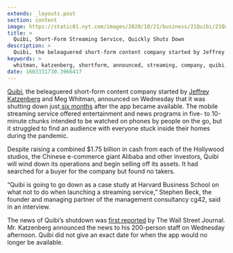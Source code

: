```yaml
--- 
extends: _layouts.post 
section: content 
image: https://static01.nyt.com/images/2020/10/21/business/21Quibi/21Quibi-facebookJumbo.jpg 
title: > 
  Quibi, Short-Form Streaming Service, Quickly Shuts Down 
description: > 
  Quibi, the beleaguered short-form content company started by Jeffrey Katzenberg and Meg Whitman, announced on Wednesday that it was shutting down just six months after the app became available.The mobile streaming service offered entertainment and news programs in five- to 10-minute chunks intended to be watched on phones by people on the go, but it struggled to find an audience with everyone stuck inside their homes during the pandemic.“Quibi is going to go down as a case study at Harvard Business School on what not to do when launching a streaming service,” Stephen Beck, the founder and managing partner of the management consultancy cg42, said in an interview.Mr. Katzenberg announced the news to his 200-person staff on Wednesday afternoon.Quibi did not give an exact date for when the app would no longer be available. 
keywords: > 
  whitman, katzenberg, shortform, announced, streaming, company, quibi, wind, quickly, available, shuts, service, app 
date: 1603331730.3966417 
--- 
```

<div><p class="css-158dogj evys1bk0"><a class="css-1g7m0tk" href="https://www.nytimes.com/2020/05/11/business/media/jeffrey-katzenberg-quibi-coronavirus.html?searchResultPosition=2" title="">Quibi</a>, the beleaguered short-form content company started by <a class="css-1g7m0tk" href="https://www.nytimes.com/2016/04/29/business/media/dreamworks-animation-comcast-deal-katzenberg.html?searchResultPosition=10" title="">Jeffrey Katzenberg</a> and Meg Whitman, announced on Wednesday that it was shutting down just<a class="css-1g7m0tk" href="https://www.nytimes.com/2020/04/05/business/media/quibi-streaming-app-jeffrey-katzenberg-meg-whitman.html" title=""> six months</a> after the app became available. The mobile streaming service offered entertainment and news programs in five- to 10-minute chunks intended to be watched on phones by people on the go, but it struggled to find an audience with everyone stuck inside their homes during the pandemic.</p><p class="css-158dogj evys1bk0">Despite raising a combined $1.75 billion in cash from each of the Hollywood studios, the Chinese e-commerce giant Alibaba and other investors, Quibi will wind down its operations and begin selling off its assets. It had searched for a buyer for the company but found no takers.</p><p class="css-158dogj evys1bk0">&#8220;Quibi is going to go down as a case study at Harvard Business School on what not to do when launching a streaming service,&#8221; Stephen Beck, the founder and managing partner of the management consultancy cg42, said in an interview.</p><p class="css-158dogj evys1bk0">The news of Quibi&#8217;s shutdown was <a class="css-1g7m0tk" href="https://www.wsj.com/articles/quibi-weighs-shutting-down-as-problems-mount-11603301946" title="" rel="noopener noreferrer" target="_blank">first reported</a> by The Wall Street Journal. Mr. Katzenberg announced the news to his 200-person staff on Wednesday afternoon. Quibi did not give an exact date for when the app would no longer be available.</p></div>